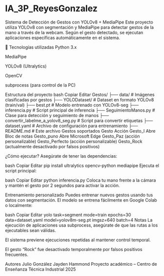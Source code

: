 # IA_3P_ReyesGonzalez
Sistema de Detección de Gestos con YOLOv8 + MediaPipe
Este proyecto utiliza YOLOv8 con segmentación y MediaPipe para detectar gestos de la mano a través de la webcam. Según el gesto detectado, se ejecutan aplicaciones específicas automáticamente en el sistema.

🧠 Tecnologías utilizadas
Python 3.x

MediaPipe

YOLOv8 (Ultralytics)

OpenCV

subprocess (para control de la PC)

Estructura del proyecto
bash
Copiar
Editar
Gestos/
├── data/                    # Imágenes clasificadas por gestos
├── YOLODataset/            # Dataset en formato YOLOv8 (train/val)
├── best.pt                 # Modelo entrenado con YOLOv8-seg
├── inferencia.py           # Script principal de inferencia
├── SeguimientoManos.py     # Clase para detección y seguimiento de manos
├── convertir_labelme_a_yolov8_seg.py  # Script para convertir etiquetas
├── dataset.yaml            # Archivo de configuración para entrenamiento
├── README.md               # Este archivo
Gestos soportados
Gesto	Acción
Gesto_I	Abre Bloc de notas
Gesto_puno	Abre Microsoft Edge
Gesto_Paz	(acción personalizable)
Gesto_Perfecto	(acción personalizable)
Gesto_Rock	(actualmente desactivado por falsos positivos)

¿Cómo ejecutar?
Asegúrate de tener las dependencias:

bash
Copiar
Editar
pip install ultralytics opencv-python mediapipe
Ejecuta el script principal:

bash
Copiar
Editar
python inferencia.py
Coloca tu mano frente a la cámara y mantén el gesto por 2 segundos para activar la acción.

Entrenamiento personalizado
Puedes entrenar nuevos gestos usando tus datos con segmentación. El modelo se entrena fácilmente en Google Colab o localmente:

bash
Copiar
Editar
yolo task=segment mode=train epochs=30 data=dataset.yaml model=yolov8m-seg.pt imgsz=640 batch=4
 Notas
La ejecución de aplicaciones usa subprocess, asegúrate de que las rutas a los ejecutables sean válidas.

El sistema previene ejecuciones repetidas al mantener control temporal.

El gesto “Rock” fue desactivado temporalmente por falsos positivos frecuentes.

Autores
Julio González
Jayden Hammond
Proyecto académico – Centro de Enseñanza Técnica Industrial
2025

